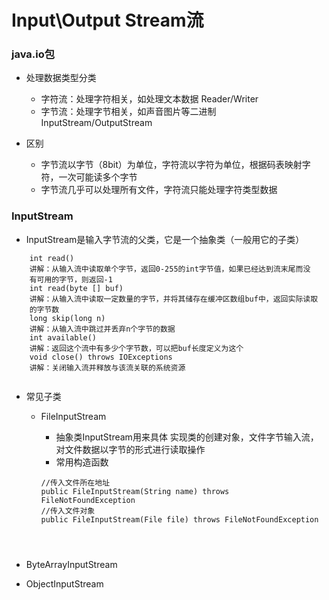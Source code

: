 # Input\Output Stream流

### java.io包

* 处理数据类型分类
  
  * 字符流：处理字符相关，如处理文本数据 Reader/Writer
  * 字节流：处理字节相关，如声音图片等二进制 InputStream/OutputStream
* 区别
  
  * 字节流以字节（8bit）为单位，字符流以字符为单位，根据码表映射字符，一次可能读多个字节
  * 字节流几乎可以处理所有文件，字符流只能处理字符类型数据

### InputStream

* InputStream是输入字节流的父类，它是一个抽象类（一般用它的子类）

```
    int read()
    讲解：从输入流中读取单个字节，返回0-255的int字节值，如果已经达到流末尾而没
    有可用的字节，则返回-1
    int read(byte [] buf)
    讲解：从输入流中读取一定数量的字节，并将其储存在缓冲区数组buf中，返回实际读取
    的字节数
    long skip(long n)
    讲解：从输入流中跳过并丢弃n个字节的数据
    int available()
    讲解：返回这个流中有多少个字节数，可以把buf长度定义为这个
    void close() throws IOExceptions
    讲解：关闭输入流并释放与该流关联的系统资源
    
```

* 常见子类
  
  * FileInputStream
    
    * 抽象类InputStream用来具体 实现类的创建对象，文件字节输入流，对文件数据以字节的形式进行读取操作
    * 常用构造函数
    
    ```
    //传入文件所在地址
    public FileInputStream(String name) throws FileNotFoundException
    //传入文件对象
    public FileInputStream(File file) throws FileNotFoundException
    
    
    
    ```

    ```
    
    ```

* ByteArrayInputStream
* ObjectInputStream
